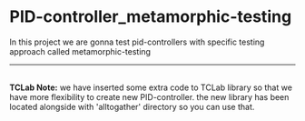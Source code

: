 # PID-controller_metamorphic-testing
In this project we are gonna test pid-controllers with specific testing approach called metamorphic-testing

---
<br> **TCLab Note:**
we have inserted some extra code to TCLab library so that we have more flexibility to create new PID-controller.
the new library has been located alongside with 'alltogather' directory so you can use that.

